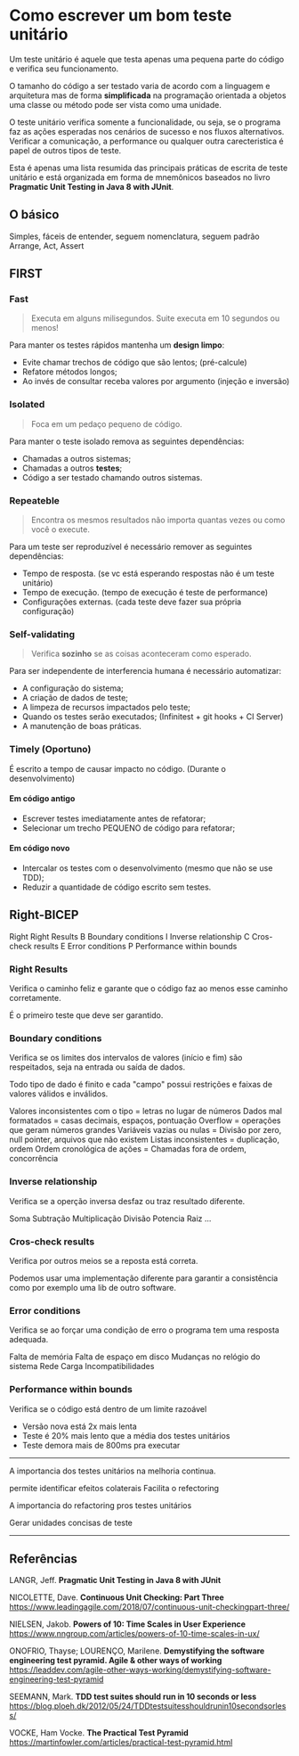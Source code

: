 # Como escrever um bom teste unitário

Um teste unitário é aquele que testa apenas uma pequena parte do código e verifica seu funcionamento.

O tamanho do código a ser testado varia de acordo com a linguagem e arquitetura mas de forma **simplificada** na programação orientada a objetos uma classe ou método pode ser vista como uma unidade.

O teste unitário verifica somente a funcionalidade, ou seja, se o programa faz as ações esperadas nos cenários de sucesso e nos fluxos alternativos. Verificar a comunicação, a performance ou qualquer outra carecteristica é papel de outros tipos de teste.

Esta é apenas uma lista resumida das principais práticas de escrita de teste unitário e está organizada em forma de mnemônicos baseados no livro **Pragmatic Unit Testing in Java 8 with JUnit**.

## O básico

Simples, fáceis de entender, seguem nomenclatura, seguem padrão Arrange, Act, Assert

## FIRST

### Fast

> Executa em alguns milisegundos. Suite executa em 10 segundos ou menos!

Para manter os testes rápidos mantenha um **design limpo**:

- Evite chamar trechos de código que são lentos; (pré-calcule)
- Refatore métodos longos;
- Ao invés de consultar receba valores por argumento (injeção e inversão)

### Isolated

> Foca em um pedaço pequeno de código.

Para manter o teste isolado remova as seguintes dependências:

- Chamadas a outros sistemas;
- Chamadas a outros **testes**;
- Código a ser testado chamando outros sistemas.

### Repeateble

> Encontra os mesmos resultados não importa quantas vezes ou como você o execute.

Para um teste ser reproduzível é necessário remover as seguintes dependências:

- Tempo de resposta. (se vc está esperando respostas não é um teste unitário)
- Tempo de execução. (tempo de execução é teste de performance)
- Configurações externas. (cada teste deve fazer sua própria configuração)

### Self-validating

> Verifica **sozinho** se as coisas aconteceram como esperado.

Para ser independente de interferencia humana é necessário automatizar:

- A configuração do sistema;
- A criação de dados de teste;
- A limpeza de recursos impactados pelo teste;
- Quando os testes serão executados; (Infinitest + git hooks + CI Server)
- A manutenção de boas práticas.

### Timely (Oportuno)

É escrito a tempo de causar impacto no código. (Durante o desenvolvimento)

#### Em código antigo

- Escrever testes imediatamente antes de refatorar;
- Selecionar um trecho PEQUENO de código para refatorar;

#### Em código novo

- Intercalar os testes com o desenvolvimento (mesmo que não se use TDD);
- Reduzir a quantidade de código escrito sem testes.

## Right-BICEP

Right    Right Results
B        Boundary conditions
I        Inverse relationship
C        Cros-check results
E        Error conditions
P        Performance within bounds

### Right Results

Verifica o caminho feliz e garante que o código faz ao menos esse caminho corretamente.

É o primeiro teste que deve ser garantido.

### Boundary conditions

Verifica se os limites dos intervalos de valores (início e fim) são respeitados, seja na entrada ou saída de dados.

Todo tipo de dado é finito e cada "campo" possui restrições e faixas de valores válidos e inválidos.

Valores inconsistentes com o tipo = letras no lugar de números
Dados mal formatados = casas decimais, espaços, pontuação
Overflow = operações que geram números grandes
Variáveis vazias ou nulas = Divisão por zero, null pointer, arquivos que não existem
Listas inconsistentes = duplicação, ordem
Ordem cronológica de ações = Chamadas fora de ordem, concorrência

### Inverse relationship

Verifica se a operção inversa desfaz ou traz resultado diferente.

Soma             Subtração
Multiplicação    Divisão
Potencia         Raiz
...

### Cros-check results

Verifica por outros meios se a reposta está correta.

Podemos usar uma implementação diferente para garantir a consistência como por exemplo uma lib de outro software.

### Error conditions

Verifica se ao forçar uma condição de erro o programa tem uma resposta adequada.

Falta de memória
Falta de espaço em disco
Mudanças no relógio do sistema
Rede
Carga
Incompatibilidades

### Performance within bounds

Verifica se o código está dentro de um limite razoável

- Versão nova está 2x mais lenta
- Teste é 20% mais lento que a média dos testes unitários
- Teste demora mais de 800ms pra executar

---
A importancia dos testes unitários na melhoria continua.

permite identificar efeitos colaterais
Facilita o refectoring

A importancia do refactoring pros testes unitários

Gerar unidades concisas de teste

---

## Referências

LANGR, Jeff. **Pragmatic Unit Testing in Java 8 with JUnit**

NICOLETTE, Dave. **Continuous Unit Checking: Part Three**
https://www.leadingagile.com/2018/07/continuous-unit-checkingpart-three/

NIELSEN, Jakob. **Powers of 10: Time Scales in User Experience**
https://www.nngroup.com/articles/powers-of-10-time-scales-in-ux/

ONOFRIO, Thayse; LOURENÇO, Marilene. **Demystifying the software engineering test pyramid. Agile & other ways of working**
https://leaddev.com/agile-other-ways-working/demystifying-software-engineering-test-pyramid

SEEMANN, Mark. **TDD test suites should run in 10 seconds or less**
https://blog.ploeh.dk/2012/05/24/TDDtestsuitesshouldrunin10secondsorless/

VOCKE, Ham Vocke. **The Practical Test Pyramid**
https://martinfowler.com/articles/practical-test-pyramid.html
